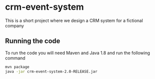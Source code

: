# crm-event-system
This is a short project where we design a CRM system for a fictional company

## Running the code
To run the code you will need Maven and Java 1.8 and run the following command
```sh
mvn package
java -jar crm-event-system-2.0-RELEASE.jar
```
